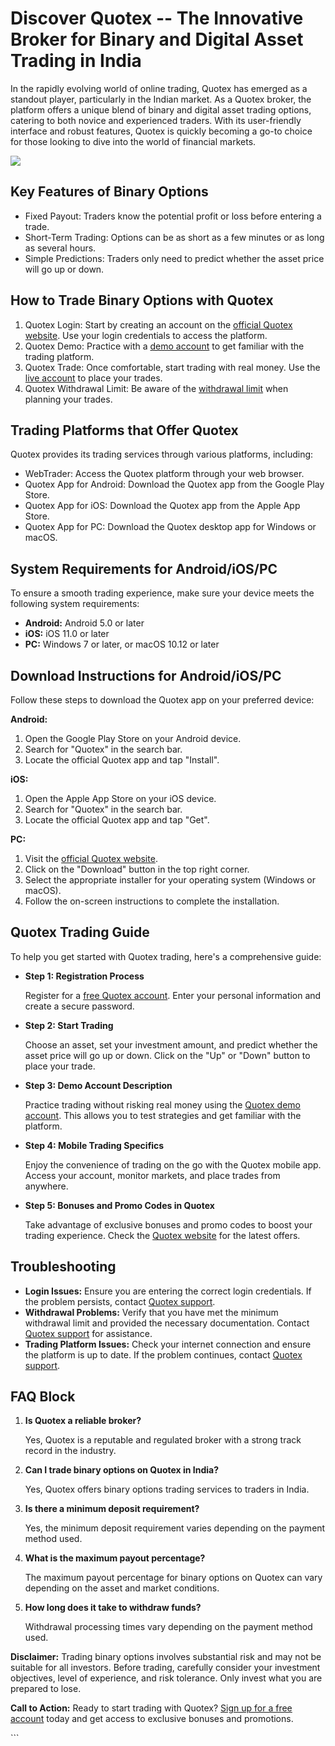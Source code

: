 # Discover Quotex -- The Innovative Broker for Binary and Digital Asset Trading in India

In the rapidly evolving world of online trading, Quotex has emerged as a
standout player, particularly in the Indian market. As a Quotex broker,
the platform offers a unique blend of binary and digital asset trading
options, catering to both novice and experienced traders. With its
user-friendly interface and robust features, Quotex is quickly becoming
a go-to choice for those looking to dive into the world of financial
markets.

[![](https://static.quotex.io/files/4_en/300_250.jpg)](https://traff.sbs/brokerqxlid)

## Key Features of Binary Options

-   Fixed Payout: Traders know the potential profit or loss before
    entering a trade.
-   Short-Term Trading: Options can be as short as a few minutes or as
    long as several hours.
-   Simple Predictions: Traders only need to predict whether the asset
    price will go up or down.

## How to Trade Binary Options with Quotex

1.  Quotex Login: Start by creating an account on the [official Quotex
    website](\%22https://traff.sbs/brokerqxsignup\%22). Use your login
    credentials to access the platform.
2.  Quotex Demo: Practice with a [demo
    account](\%22https://traff.sbs/brokerqxsignup\%22) to get familiar
    with the trading platform.
3.  Quotex Trade: Once comfortable, start trading with real money. Use
    the [live account](\%22https://traff.sbs/brokerqxsignup\%22) to
    place your trades.
4.  Quotex Withdrawal Limit: Be aware of the [withdrawal
    limit](\%22https://traff.sbs/brokerqxsignup\%22) when planning your
    trades.

## Trading Platforms that Offer Quotex

Quotex provides its trading services through various platforms,
including:

-   WebTrader: Access the Quotex platform through your web browser.
-   Quotex App for Android: Download the Quotex app from the Google Play
    Store.
-   Quotex App for iOS: Download the Quotex app from the Apple App
    Store.
-   Quotex App for PC: Download the Quotex desktop app for Windows or
    macOS.

## System Requirements for Android/iOS/PC

To ensure a smooth trading experience, make sure your device meets the
following system requirements:

-   **Android:** Android 5.0 or later
-   **iOS:** iOS 11.0 or later
-   **PC:** Windows 7 or later, or macOS 10.12 or later

## Download Instructions for Android/iOS/PC

Follow these steps to download the Quotex app on your preferred device:

**Android:**

1.  Open the Google Play Store on your Android device.
2.  Search for "Quotex" in the search bar.
3.  Locate the official Quotex app and tap "Install".

**iOS:**

1.  Open the Apple App Store on your iOS device.
2.  Search for "Quotex" in the search bar.
3.  Locate the official Quotex app and tap "Get".

**PC:**

1.  Visit the [official Quotex
    website](\%22https://traff.sbs/brokerqxsignup\%22).
2.  Click on the "Download" button in the top right corner.
3.  Select the appropriate installer for your operating system (Windows
    or macOS).
4.  Follow the on-screen instructions to complete the installation.

## Quotex Trading Guide

To help you get started with Quotex trading, here\'s a comprehensive
guide:

-   **Step 1: Registration Process**

    Register for a [free Quotex
    account](\%22https://traff.sbs/brokerqxsignup\%22). Enter your
    personal information and create a secure password.

-   **Step 2: Start Trading**

    Choose an asset, set your investment amount, and predict whether the
    asset price will go up or down. Click on the "Up" or
    "Down" button to place your trade.

-   **Step 3: Demo Account Description**

    Practice trading without risking real money using the [Quotex demo
    account](\%22https://traff.sbs/brokerqxsignup\%22). This allows you
    to test strategies and get familiar with the platform.

-   **Step 4: Mobile Trading Specifics**

    Enjoy the convenience of trading on the go with the Quotex mobile
    app. Access your account, monitor markets, and place trades from
    anywhere.

-   **Step 5: Bonuses and Promo Codes in Quotex**

    Take advantage of exclusive bonuses and promo codes to boost your
    trading experience. Check the [Quotex
    website](\%22https://traff.sbs/brokerqxsignup\%22) for the latest
    offers.

## Troubleshooting

-   **Login Issues:** Ensure you are entering the correct login
    credentials. If the problem persists, contact [Quotex
    support](\%22https://traff.sbs/brokerqxsignup\%22).
-   **Withdrawal Problems:** Verify that you have met the minimum
    withdrawal limit and provided the necessary documentation. Contact
    [Quotex support](\%22https://traff.sbs/brokerqxsignup\%22) for
    assistance.
-   **Trading Platform Issues:** Check your internet connection and
    ensure the platform is up to date. If the problem continues, contact
    [Quotex support](\%22https://traff.sbs/brokerqxsignup\%22).

## FAQ Block

1.  **Is Quotex a reliable broker?**

    Yes, Quotex is a reputable and regulated broker with a strong track
    record in the industry.

2.  **Can I trade binary options on Quotex in India?**

    Yes, Quotex offers binary options trading services to traders in
    India.

3.  **Is there a minimum deposit requirement?**

    Yes, the minimum deposit requirement varies depending on the payment
    method used.

4.  **What is the maximum payout percentage?**

    The maximum payout percentage for binary options on Quotex can vary
    depending on the asset and market conditions.

5.  **How long does it take to withdraw funds?**

    Withdrawal processing times vary depending on the payment method
    used.

**Disclaimer:** Trading binary options involves substantial risk and may
not be suitable for all investors. Before trading, carefully consider
your investment objectives, level of experience, and risk tolerance.
Only invest what you are prepared to lose.

**Call to Action:** Ready to start trading with Quotex? [Sign up for a
free account](\%22https://traff.sbs/brokerqxsignup\%22) today and get
access to exclusive bonuses and promotions.

\`\`\`

